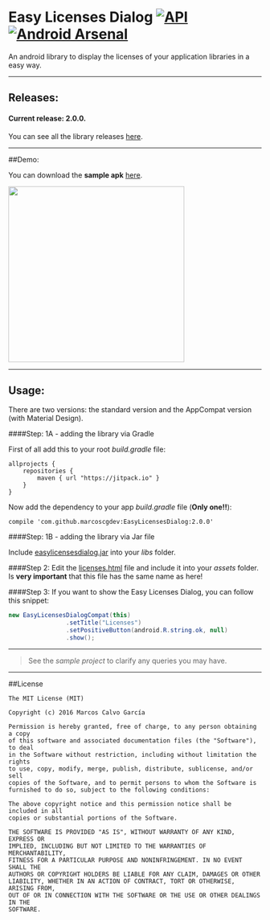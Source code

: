 # Easy Licenses Dialog  [![API](https://img.shields.io/badge/API-9%2B-blue.svg?style=flat)](https://android-arsenal.com/api?level=9) [![Android Arsenal](https://img.shields.io/badge/Android%20Arsenal-Easy%20Licenses%20Dialog-brightgreen.svg?style=flat)](http://android-arsenal.com/details/1/3754)

An android library to display the licenses of your application libraries in a easy way.

---

## Releases:

#### Current release: 2.0.0.

You can see all the library releases [here](https://github.com/marcoscgdev/EasyLicensesDialog/releases).

---

##Demo:

You can download the **sample apk** [here](https://github.com/marcoscgdev/EasyLicensesDialog/blob/master/app-debug.apk?raw=true).

<img src="https://raw.githubusercontent.com/marcoscgdev/EasyLicensesDialog/master/device-2016-06-21-005826.gif" width="350">

---

## Usage:

There are two versions: the standard version and the AppCompat version (with Material Design).

####Step: 1A - adding the library via Gradle

First of all add this to your root *build.gradle* file:

```
allprojects {
    repositories {
        maven { url "https://jitpack.io" }
    }
}
```

Now add the dependency to your app *build.gradle* file (**Only one!!**):

```
compile 'com.github.marcoscgdev:EasyLicensesDialog:2.0.0'
```

####Step: 1B - adding the library via Jar file

Include [easylicensesdialog.jar](https://github.com/marcoscgdev/EasyLicensesDialog/tree/master/JAR) into your *libs* folder.

####Step 2:
Edit the [licenses.html](https://github.com/marcoscgdev/EasyLicensesDialog/tree/master/app/src/main/assets) file and include it into your *assets* folder. Is **very important** that this file has the same name as here!

####Step 3:
If you want to show the Easy Licenses Dialog, you can follow this snippet:

```java
new EasyLicensesDialogCompat(this)
                .setTitle("Licenses")
                .setPositiveButton(android.R.string.ok, null)
                .show();
```

---
>See the *sample project* to clarify any queries you may have.

---

##License

```
The MIT License (MIT)

Copyright (c) 2016 Marcos Calvo García

Permission is hereby granted, free of charge, to any person obtaining a copy
of this software and associated documentation files (the "Software"), to deal
in the Software without restriction, including without limitation the rights
to use, copy, modify, merge, publish, distribute, sublicense, and/or sell
copies of the Software, and to permit persons to whom the Software is
furnished to do so, subject to the following conditions:

The above copyright notice and this permission notice shall be included in all
copies or substantial portions of the Software.

THE SOFTWARE IS PROVIDED "AS IS", WITHOUT WARRANTY OF ANY KIND, EXPRESS OR
IMPLIED, INCLUDING BUT NOT LIMITED TO THE WARRANTIES OF MERCHANTABILITY,
FITNESS FOR A PARTICULAR PURPOSE AND NONINFRINGEMENT. IN NO EVENT SHALL THE
AUTHORS OR COPYRIGHT HOLDERS BE LIABLE FOR ANY CLAIM, DAMAGES OR OTHER
LIABILITY, WHETHER IN AN ACTION OF CONTRACT, TORT OR OTHERWISE, ARISING FROM,
OUT OF OR IN CONNECTION WITH THE SOFTWARE OR THE USE OR OTHER DEALINGS IN THE
SOFTWARE.
```
